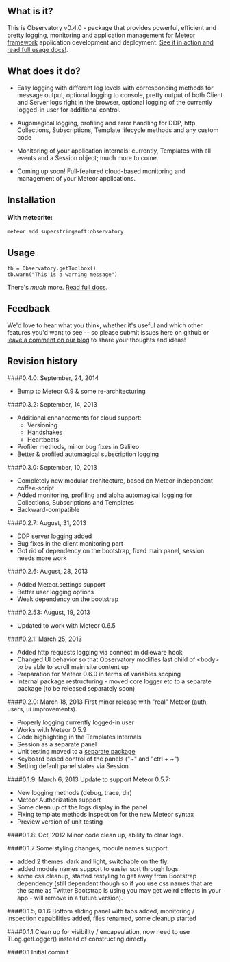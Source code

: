 What is it?
-------------
This is Observatory v0.4.0 - package that provides powerful, efficient
and pretty logging, monitoring and application management for [Meteor framework](http://meteor.com) application development and 
deployment.
[See it in action and read full usage docs!](http://observatoryjs.com/).

What does it do?
------------------
* Easy logging with different log levels with corresponding methods for message output, optional 
logging to console, pretty output of both Client and Server logs right in the browser, optional logging of
the currently logged-in user for additional control.

* Augomagical logging, profiling and error handling for DDP, http, Collections, Subscriptions, Template lifecycle methods and any custom code

* Monitoring of your application internals: currently, Templates with all events and a Session object; much more to come.

* Coming up soon! Full-featured cloud-based monitoring and management of your Meteor applications.

Installation
-----------------
#### With meteorite:

	meteor add superstringsoft:observatory

Usage
---------

	tb = Observatory.getToolbox()
	tb.warn("This is a warning message")

There's *much* more.
[Read full docs](http://observatoryjs.com).


Feedback
----------
We'd love to hear what you think, whether it's useful and which other features you'd want to see -- so please submit issues here on github or [leave a comment on our blog](http://meteorology.io) 
to share your thoughts and ideas!

Revision history
-----------------
####0.4.0: September, 24, 2014
* Bump to Meteor 0.9 & some re-architecturing


####0.3.2: September, 14, 2013
* Additional enhancements for cloud support:
	* Versioning
	* Handshakes
	* Heartbeats
* Profiler methods, minor bug fixes in Galileo
* Better & profiled automagical subscription logging

####0.3.0: September, 10, 2013
* Completely new modular architecture, based on Meteor-independent coffee-script
* Added monitoring, profiling and alpha automagical logging for Collections, Subscriptions and Templates
* Backward-compatible

####0.2.7: August, 31, 2013
* DDP server logging added
* Bug fixes in the client monitoring part
* Got rid of dependency on the bootstrap, fixed main panel, session needs more work

####0.2.6: August, 28, 2013
* Added Meteor.settings support
* Better user logging options
* Weak dependency on the bootstrap

####0.2.53: August, 19, 2013
* Updated to work with Meteor 0.6.5

####0.2.1: March 25, 2013
* Added http requests logging via connect middleware hook
* Changed UI behavior so that Observatory modifies last child of &lt;body&gt; to be able to scroll main site content up
* Preparation for Meteor 0.6.0 in terms of variables scoping
* Internal package restructuring - moved core logger etc to a separate package (to be released separately soon)

####0.2.0: March 18, 2013
First minor release with "real" Meteor (auth, users, ui improvements).
* Properly logging currently logged-in user
* Works with Meteor 0.5.9
* Code highlighting in the Templates Internals
* Session as a separate panel
* Unit testing moved to a [separate package](https://github.com/superstringsoftware/observatory-testing)
* Keyboard based control of the panels ("~" and "ctrl + ~")
* Setting default panel states via Session

####0.1.9: March 6, 2013
Update to support Meteor 0.5.7:
* New logging methods (debug, trace, dir)
* Meteor Authorization support
* Some clean up of the logs display in the panel
* Fixing template methods inspection for the new Meteor syntax
* Preview version of unit testing

####0.1.8: Oct, 2012
Minor code clean up, ability to clear logs.

####0.1.7
Some styling changes, module names support:
* added 2 themes: dark and light, switchable on the fly.
* added module names support to easier sort through logs.
* some css cleanup, started restyling to get away from Bootstrap dependency (still dependent though so if you use css names that
are the same as Twitter Bootstrap is using you may get weird effects in your app - will remove in a future version).

####0.1.5, 0.1.6
Bottom sliding panel with tabs added, monitoring / inspection capabilities added, files renamed, some cleanup started

####0.1.1 
Clean up for visibility / encapsulation, now need to use TLog.getLogger() instead of constructing directly

####0.1
Initial commit 

